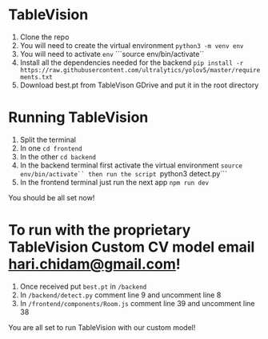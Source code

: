 # TableVision

1. Clone the repo
2. You will need to create the virtual environment
   ```python3 -m venv env```
3. You will need to activate ```env```
   ```source env/bin/activate``
4. Install all the dependencies needed for the backend 
   ```pip install -r https://raw.githubusercontent.com/ultralytics/yolov5/master/requirements.txt```
5. Download best.pt from TableVison GDrive and put it in the root directory

# Running TableVision

1. Split the terminal
2. In one ```cd frontend```
3. In the other ```cd backend```
4. In the backend terminal first activate the virtual environment ```source env/bin/activate`` then run the script ```python3 detect.py```
4. In the frontend terminal just run the next app ```npm run dev```

You should be all set now!

# To run with the proprietary TableVision Custom CV model email hari.chidam@gmail.com!

1. Once received put ```best.pt``` in ```/backend```
2. In ```/backend/detect.py``` comment line 9 and uncomment line 8
3. In ```/frontend/components/Room.js``` comment line 39 and uncomment line 38

You are all set to run TableVision with our custom model!
